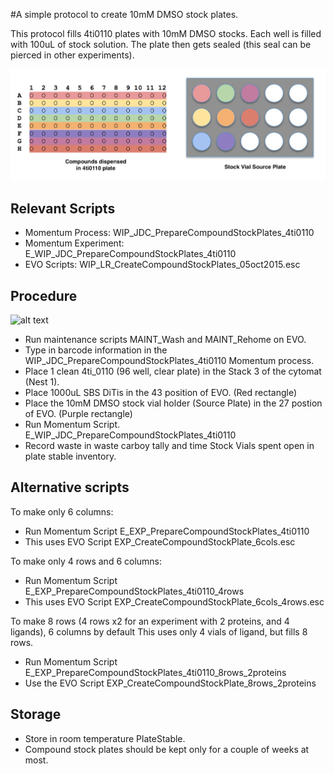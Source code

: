#A simple protocol to create 10mM DMSO stock plates.

This protocol fills 4ti0110 plates with 10mM DMSO stocks. Each well is filled with 100uL of stock solution. The plate then gets sealed (this seal can be pierced in other experiments). 

![alt text](img/compoundsetup.png "Compound_setup.png")

## Relevant Scripts
- Momentum Process: WIP_JDC_PrepareCompoundStockPlates_4ti0110
- Momentum Experiment: E_WIP_JDC_PrepareCompoundStockPlates_4ti0110
- EVO Scripts: WIP_LR_CreateCompoundStockPlates_05oct2015.esc

## Procedure
![alt text](img/EVO_deck.png "EVO_deck.png")

- Run maintenance scripts MAINT_Wash and MAINT_Rehome on EVO.
- Type in barcode information in the WIP_JDC_PrepareCompoundStockPlates_4ti0110 Momentum process.
- Place 1 clean 4ti_0110 (96 well, clear plate) in the Stack 3 of the cytomat (Nest 1). 
- Place 1000uL SBS DiTis in the 43 position of EVO. (Red rectangle) 
- Place the 10mM DMSO stock vial holder (Source Plate) in the 27 postion of EVO. (Purple rectangle)
- Run Momentum Script. E_WIP_JDC_PrepareCompoundStockPlates_4ti0110
- Record waste in waste carboy tally and time Stock Vials spent open in plate stable inventory.

## Alternative scripts
To make only 6 columns:

- Run Momentum Script E_EXP_PrepareCompoundStockPlates_4ti0110
- This uses EVO Script EXP_CreateCompoundStockPlate_6cols.esc

To make only 4 rows and 6 columns:

- Run Momentum Script E_EXP_PrepareCompoundStockPlates_4ti0110_4rows
- This uses EVO Script EXP_CreateCompoundStockPlate_6cols_4rows.esc

To make 8 rows (4 rows x2 for an experiment with 2 proteins, and 4 ligands), 6 columns by default
This uses only 4 vials of ligand, but fills 8 rows.
- Run Momentum Script E_EXP_PrepareCompoundStockPlates_4ti0110_8rows_2proteins
- Use the EVO Script EXP_CreateCompoundStockPlate_8rows_2proteins


## Storage
- Store in room temperature PlateStable.
- Compound stock plates should be kept only for a couple of weeks at most.
